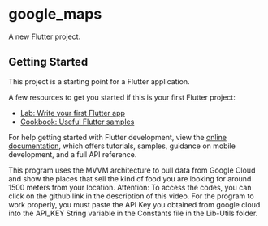 # google_maps

A new Flutter project.

## Getting Started

This project is a starting point for a Flutter application.

A few resources to get you started if this is your first Flutter project:

- [Lab: Write your first Flutter app](https://docs.flutter.dev/get-started/codelab)
- [Cookbook: Useful Flutter samples](https://docs.flutter.dev/cookbook)

For help getting started with Flutter development, view the
[online documentation](https://docs.flutter.dev/), which offers tutorials,
samples, guidance on mobile development, and a full API reference.


This program uses the MVVM architecture to pull data from Google Cloud and show the places that sell the kind of food you are looking for around 1500 meters from your location. Attention: To access the codes, you can click on the github link in the description of this video. For the program to work properly, you must paste the API Key you obtained from google cloud into the API_KEY String variable in the Constants file in the Lib-Utils folder.
